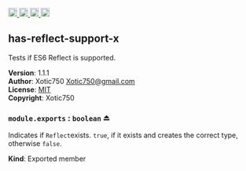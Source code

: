 <a href="https://travis-ci.org/Xotic750/has-reflect-support-x"
   title="Travis status">
<img
   src="https://travis-ci.org/Xotic750/has-reflect-support-x.svg?branch=master"
   alt="Travis status" height="18"/>
</a>
<a href="https://david-dm.org/Xotic750/has-reflect-support-x"
   title="Dependency status">
<img src="https://david-dm.org/Xotic750/has-reflect-support-x.svg"
   alt="Dependency status" height="18"/>
</a>
<a href="https://david-dm.org/Xotic750/has-reflect-support-x#info=devDependencies"
   title="devDependency status">
<img src="https://david-dm.org/Xotic750/has-reflect-support-x/dev-status.svg"
   alt="devDependency status" height="18"/>
</a>
<a href="https://badge.fury.io/js/has-reflect-support-x" title="npm version">
<img src="https://badge.fury.io/js/has-reflect-support-x.svg"
   alt="npm version" height="18"/>
</a>
<a name="module_has-reflect-support-x"></a>

## has-reflect-support-x
Tests if ES6 Reflect is supported.

**Version**: 1.1.1  
**Author**: Xotic750 <Xotic750@gmail.com>  
**License**: [MIT](&lt;https://opensource.org/licenses/MIT&gt;)  
**Copyright**: Xotic750  
<a name="exp_module_has-reflect-support-x--module.exports"></a>

### `module.exports` : <code>boolean</code> ⏏
Indicates if `Reflect`exists.
`true`, if it exists and creates the correct type, otherwise `false`.

**Kind**: Exported member  

